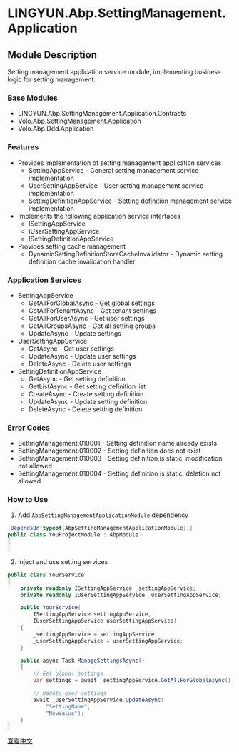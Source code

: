 # LINGYUN.Abp.SettingManagement.Application

## Module Description

Setting management application service module, implementing business logic for setting management.

### Base Modules

* LINGYUN.Abp.SettingManagement.Application.Contracts
* Volo.Abp.SettingManagement.Application
* Volo.Abp.Ddd.Application

### Features

* Provides implementation of setting management application services
  * SettingAppService - General setting management service implementation
  * UserSettingAppService - User setting management service implementation
  * SettingDefinitionAppService - Setting definition management service implementation
* Implements the following application service interfaces
  * ISettingAppService
  * IUserSettingAppService
  * ISettingDefinitionAppService
* Provides setting cache management
  * DynamicSettingDefinitionStoreCacheInvalidator - Dynamic setting definition cache invalidation handler

### Application Services

* SettingAppService
  * GetAllForGlobalAsync - Get global settings
  * GetAllForTenantAsync - Get tenant settings
  * GetAllForUserAsync - Get user settings
  * GetAllGroupsAsync - Get all setting groups
  * UpdateAsync - Update settings
* UserSettingAppService
  * GetAsync - Get user settings
  * UpdateAsync - Update user settings
  * DeleteAsync - Delete user settings
* SettingDefinitionAppService
  * GetAsync - Get setting definition
  * GetListAsync - Get setting definition list
  * CreateAsync - Create setting definition
  * UpdateAsync - Update setting definition
  * DeleteAsync - Delete setting definition

### Error Codes

* SettingManagement:010001 - Setting definition name already exists
* SettingManagement:010002 - Setting definition does not exist
* SettingManagement:010003 - Setting definition is static, modification not allowed
* SettingManagement:010004 - Setting definition is static, deletion not allowed

### How to Use

1. Add `AbpSettingManagementApplicationModule` dependency

```csharp
[DependsOn(typeof(AbpSettingManagementApplicationModule))]
public class YouProjectModule : AbpModule
{
}
```

2. Inject and use setting services

```csharp
public class YourService
{
    private readonly ISettingAppService _settingAppService;
    private readonly IUserSettingAppService _userSettingAppService;

    public YourService(
        ISettingAppService settingAppService,
        IUserSettingAppService userSettingAppService)
    {
        _settingAppService = settingAppService;
        _userSettingAppService = userSettingAppService;
    }

    public async Task ManageSettingsAsync()
    {
        // Get global settings
        var settings = await _settingAppService.GetAllForGlobalAsync();

        // Update user settings
        await _userSettingAppService.UpdateAsync(
            "SettingName",
            "NewValue");
    }
}
```

[查看中文](README.md)
